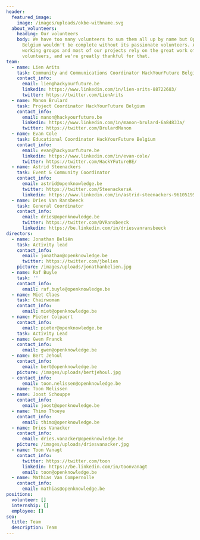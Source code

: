 ```yaml
---
header:
  featured_image:
    image: /images/uploads/okbe-withname.svg
  about_volunteers:
    heading: Our volunteers
    body: We have too many volunteers to sum them all up by name but Open Knowledge
      Belgium wouldn't be complete without its passionate volunteers. All of our
      working groups and most of our projects rely on the great work of
      volunteers, and we're greatly thankful for that.
team:
  - name: Lien Arits
    task: Community and Communications Coordinator HackYourFuture Belgium
    contact_info:
      email: lien@hackyourfuture.be
      linkedin: https://www.linkedin.com/in/lien-arits-88722683/
      twitter: https://twitter.com/LienArits
  - name: Manon Brulard
    task: Project Coordinator HackYourFuture Belgium
    contact_info:
      email: manon@hackyourfuture.be
      linkedin: https://www.linkedin.com/in/manon-brulard-6a84833a/
      twitter: https://twitter.com/BrulardManon
  - name: Evan Cole
    task: Educational Coordinator HackYourFuture Belgium
    contact_info:
      email: evan@hackyourfuture.be
      linkedin: https://www.linkedin.com/in/evan-cole/
      twitter: https://twitter.com/HackYFutureBE/
  - name: Astrid Steenackers
    task: Event & Community Coordinator
    contact_info:
      email: astrid@openknowledge.be
      twitter: https://twitter.com/SteenackersA
      linkedin: https://www.linkedin.com/in/astrid-steenackers-96105195/
  - name: Dries Van Ransbeeck
    task: General Coordinator
    contact_info:
      email: dries@openknowledge.be
      twitter: https://twitter.com/DVRansbeeck
      linkedin: https://be.linkedin.com/in/driesvanransbeeck
directors:
  - name: Jonathan Beliën
    task: Activity lead
    contact_info:
      email: jonathan@openknowledge.be
      twitter: https://twitter.com/jbelien
    picture: /images/uploads/jonathanbelien.jpg
  - name: Raf Buyle
    task: ''
    contact_info:
      email: raf.buyle@openknowledge.be
  - name: Miet Claes
    task: Chairwoman
    contact_info:
      email: miet@openknowledge.be
  - name: Pieter Colpaert
    contact_info:
      email: pieter@openknowledge.be
    task: Activity Lead
  - name: Gwen Franck
    contact_info:
      email: gwen@openknowledge.be
  - name: Bert Jehoul
    contact_info:
      email: bert@openknowledge.be
    picture: /images/uploads/bertjehoul.jpg
  - contact_info:
      email: toon.nelissen@openknowledge.be
    name: Toon Nelissen
  - name: Joost Schouppe
    contact_info:
      email: joost@openknowledge.be
  - name: Thimo Thoeye
    contact_info:
      email: thimo@openknowledge.be
  - name: Dries Vanacker
    contact_info:
      email: dries.vanacker@openknowledge.be
    picture: /images/uploads/driesvanacker.jpg
  - name: Toon Vanagt
    contact_info:
      twitter: https://twitter.com/toon
      linkedin: https://be.linkedin.com/in/toonvanagt
      email: toon@openknowledge.be
  - name: Mathias Van Compernolle
    contact_info:
      email: mathias@openknowledge.be
positions:
  volunteer: []
  internship: []
  employee: []
seo:
  title: Team
  description: Team
---
```

